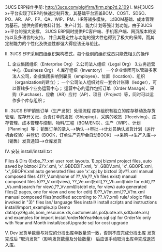 3UCS ERP操作手册: http://3ucs.com/plg/firm/firm.php?d.2.109
I. 依托3UCS x+平台实现了ERP的快速定制开发，其基础平台涵盖BOM、COST、SDSO、PO、AR、AP、FP、QA、WIP、PM、HR等诸多模块， 以BOM基础、成本管理为基石，提供完善的物料计划、生产计划、能力计划等强计划功能。由于3UCS x+平台的强大支撑， 3UCS ERP同时提供PC客户端、手机客户端、网页版本的支持以及多语言的支持， 并且其稳定性与功能的强大性也得到了极大的保障，而其定制能力的个性化及快速性都强大得应该无与伦比。

II. 3UCS ERP采用四级组织架构模式，每个级别的组织成员只能做相关的操作
1. 企业集团组织（Enterprise Org）
2.公司法人组织（Legal Org）
3.业务运营中心（Business Org）
4.库存组织（Inventory）
一个企业集团可以管辖多家法人公司，企业集团影响到雇员（employee）、位置（location）、组织（organization的建立）；
一个公司法人组织对应一套会计账簿（ledger），可以管辖多个业务运营中心；
运营中心的运作包括订单（Order Manage）、采购（Purchase）、应收（AR）应付（AP）、项目（Project）等，同时可以运作多个库存组织；

III. 3UCS ERP销售订单（生产发货）处理流程
库存组织有独立的库存移动及存货管理、库存开关张，负责订单的发货（Shipping）、采购的收货（Receiving）、库存管理、成本管理与控制、物料/工程（BOM/ENG）、生产（WIP）、计划（Planning）等；
销售订单的录入——>确认——>审批——>计划员确认发货计划（运行机会校验）并登记（BOOK，订单生产完毕会自动BOOK）——>采购——>生产入库——>（销售）发货通知——>仓库发货

IV. 安装
install/install.txt

Files & Dirs
0)xbs_??.xml
	user root layouts.
1).xpj
	bizxml project files, auto saved by biztool
2)'x'.xml, 'x'_GBDEDIT.xml, 'x'_GBDV.xml, 'x'_GBOPE.xml, 'x'_GBOPV.xml
	auto generated files use 'x'.xpj by biztool
3)v??.xml manual 
	composed files
4)??_V.xml(none of ??_Ve,??_Vh files exist)
	manual composed files
5)??_V.xml(view), ??_Ve.xml(Edit),??_Vh.xml(hide for edit),??_Vs.xml(search for view),??_Vv.xml(listctrl etc, for view)
	auto generated files(2 pages, one for view and one for edit)
6)??_V?m.xml,??_V?m.xml
	manual composed files(modified according to ??_V?.xml)
rule/		xlogic files invoked in "3)" files
lan/		language files
install/	install scripts and instructions
install/import_example.zip	Demo data(xyz9g.xls,bom_resource.xls,customer.xls,poQuote.xls,sdQuote.xls) and examples for import 
install/orderNoYearMon.sql	sql for OrderNo only with Year and Month
install/costUpgrade	sql for cost upgrade

V. Dev
发货单数量与对应的分捡出库单数量须一致，否则不应完成分捡出库
发货完成后 “取消发货”（影响发货数量及分捡数量） 后应该手动取消出库单完成退货入库。
